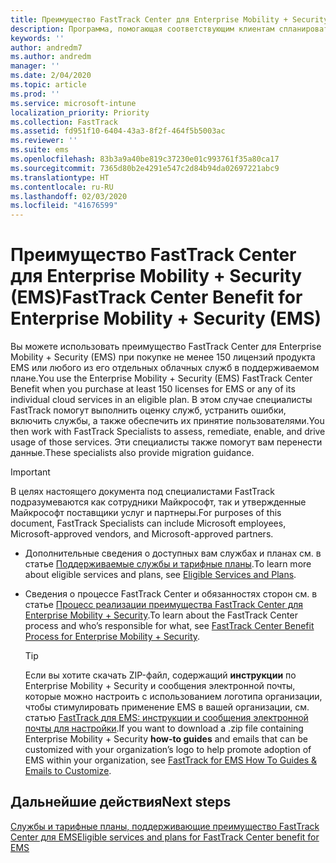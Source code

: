 ```yaml
---
title: Преимущество FastTrack Center для Enterprise Mobility + Security (EMS)
description: Программа, помогающая соответствующим клиентам спланировать и развернуть службы Intune и Azure Active Directory Premium.
keywords: ''
author: andredm7
ms.author: andredm
manager: ''
ms.date: 2/04/2020
ms.topic: article
ms.prod: ''
ms.service: microsoft-intune
localization_priority: Priority
ms.collection: FastTrack
ms.assetid: fd951f10-6404-43a3-8f2f-464f5b5003ac
ms.reviewer: ''
ms.suite: ems
ms.openlocfilehash: 83b3a9a40be819c37230e01c993761f35a80ca17
ms.sourcegitcommit: 7365d80b2e4291e547c2d84b94da02697221abc9
ms.translationtype: HT
ms.contentlocale: ru-RU
ms.lasthandoff: 02/03/2020
ms.locfileid: "41676599"
---
```

# <a name="fasttrack-center-benefit-for-enterprise-mobility--security-ems"></a><span data-ttu-id="67beb-103">Преимущество FastTrack Center для Enterprise Mobility + Security (EMS)</span><span class="sxs-lookup"><span data-stu-id="67beb-103">FastTrack Center Benefit for Enterprise Mobility + Security (EMS)</span></span>

<span data-ttu-id="67beb-104">Вы можете использовать преимущество FastTrack Center для Enterprise Mobility + Security (EMS) при покупке не менее 150 лицензий продукта EMS или любого из его отдельных облачных служб в поддерживаемом плане.</span><span class="sxs-lookup"><span data-stu-id="67beb-104">You use the Enterprise Mobility + Security (EMS) FastTrack Center Benefit when you purchase at least 150 licenses for EMS or any of its individual cloud services in an eligible plan.</span></span> <span data-ttu-id="67beb-105">В этом случае специалисты FastTrack помогут выполнить оценку служб, устранить ошибки, включить службы, а также обеспечить их принятие пользователями.</span><span class="sxs-lookup"><span data-stu-id="67beb-105">You then work with FastTrack Specialists to assess, remediate, enable, and drive usage of those services.</span></span> <span data-ttu-id="67beb-106">Эти специалисты также помогут вам перенести данные.</span><span class="sxs-lookup"><span data-stu-id="67beb-106">These specialists also provide migration guidance.</span></span> 

> [!IMPORTANT]
> <span data-ttu-id="67beb-107">В целях настоящего документа под специалистами FastTrack подразумеваются как сотрудники Майкрософт, так и утвержденные Майкрософт поставщики услуг и партнеры.</span><span class="sxs-lookup"><span data-stu-id="67beb-107">For purposes of this document, FastTrack Specialists can include Microsoft employees, Microsoft-approved vendors, and Microsoft-approved partners.</span></span>

- <span data-ttu-id="67beb-108">Дополнительные сведения о доступных вам службах и планах см. в статье [Поддерживаемые службы и тарифные планы](M365-eligible-services-and-plans.md).</span><span class="sxs-lookup"><span data-stu-id="67beb-108">To learn more about eligible services and plans, see [Eligible Services and Plans](M365-eligible-services-and-plans.md).</span></span>

- <span data-ttu-id="67beb-109">Сведения о процессе FastTrack Center и обязанностях сторон см. в статье [Процесс реализации преимущества FastTrack Center для Enterprise Mobility + Security](EMS-fasttrack-process.md).</span><span class="sxs-lookup"><span data-stu-id="67beb-109">To learn about the FastTrack Center process and who’s responsible for what, see [FastTrack Center Benefit Process for Enterprise Mobility + Security](EMS-fasttrack-process.md).</span></span>

    > [!TIP]
    > <span data-ttu-id="67beb-110">Если вы хотите скачать ZIP-файл, содержащий **инструкции** по Enterprise Mobility + Security и сообщения электронной почты, которые можно настроить с использованием логотипа организации, чтобы стимулировать применение EMS в вашей организации, см. статью [FastTrack для EMS: инструкции и сообщения электронной почты для настройки](https://gallery.technet.microsoft.com/FastTrack-for-EMS-How-To-f170da4c).</span><span class="sxs-lookup"><span data-stu-id="67beb-110">If you want to download a .zip file containing Enterprise Mobility + Security **how-to guides** and emails that can be customized with your organization’s logo to help promote adoption of EMS within your organization, see [FastTrack for EMS How To Guides & Emails to Customize](https://gallery.technet.microsoft.com/FastTrack-for-EMS-How-To-f170da4c).</span></span>

## <a name="next-steps"></a><span data-ttu-id="67beb-111">Дальнейшие действия</span><span class="sxs-lookup"><span data-stu-id="67beb-111">Next steps</span></span>

[<span data-ttu-id="67beb-112">Службы и тарифные планы, поддерживающие преимущество FastTrack Center для EMS</span><span class="sxs-lookup"><span data-stu-id="67beb-112">Eligible services and plans for FastTrack Center benefit for EMS</span></span>](M365-eligible-services-and-plans.md)


